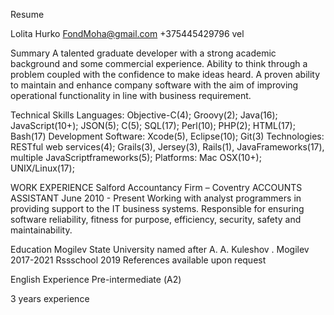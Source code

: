 Resume

Lolita Hurko
FondMoha@gmail.com
+375445429796 vel

Summary
A talented graduate developer with a strong academic background and some
commercial experience. Ability to think through a problem coupled with the
confidence to make ideas heard. A proven ability to maintain and enhance
company software with the aim of improving operational functionality in line
with business requirement.

Technical Skills
Languages: Objective-C(4); Groovy(2); Java(16); JavaScript(10+); JSON(5); C(5); SQL(17); Perl(10); PHP(2); HTML(17); Bash(17)
Development Software: Xcode(5), Eclipse(10); Git(3)
Technologies: RESTful web services(4); Grails(3), Jersey(3), Rails(1), JavaFrameworks(17), multiple JavaScriptframeworks(5);
Platforms: Mac OSX(10+); UNIX/Linux(17);

WORK EXPERIENCE
Salford Accountancy Firm – Coventry
ACCOUNTS ASSISTANT June 2010 - Present
Working with analyst programmers in providing support to the IT business
systems. Responsible for ensuring software reliability, fitness for purpose,
efficiency, security, safety and maintainability.

Education
Mogilev State University named after A. A. Kuleshov . Mogilev 2017-2021
Rssschool 2019
References available upon request

English Experience
Pre-intermediate (А2)

3 years experience
